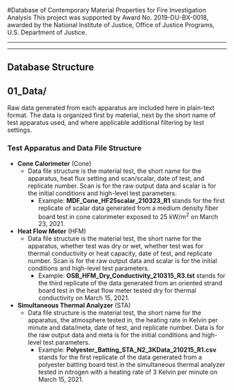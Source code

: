 #Database of Contemporary Material Properties for Fire Investigation Analysis
This project was supported by Award No. 2019-DU-BX-0018, awarded by the National Institute of Justice, Office of Justice Programs, U.S. Department of Justice. 

***
***

## Database Structure

## 01_Data/
Raw data generated from each apparatus are included here in plain-text format. The data is organized first by material, next by the short name of test apparatus used, and where applicable additional filtering by test settings.

### Test Apparatus and Data File Structure
- __Cone Calorimeter__ (Cone)
    + Data file structure is the material test, the short name for the apparatus, heat flux setting and scan/scalar, date of test, and replicate number. Scan is for the raw output data and scalar is for the initial conditions and high-level test parameters. 
        * Example: __MDF_Cone_HF25scalar_210323_R1__ stands for the first replicate of scalar data generated from a medium density fiber board test in cone calorimeter exposed to 25 kW/m<sup>2</sup> on March 23, 2021.
- __Heat Flow Meter__ (HFM)
    + Data file structure is the material test, the short name for the apparatus, whether test was dry or wet, whether test was for thermal conductivity or heat capacity, date of test, and replicate number. Scan is for the raw output data and scalar is for the initial conditions and high-level test parameters. 
        * Example: __OSB_HFM_Dry_Conductivity_210315_R3.tst__ stands for the third replicate of the data generated from an oriented strand board test in the heat flow meter tested dry for thermal conductivity on March 15, 2021.
- __Simultaneous Thermal Analyzer__ (STA)
    + Data file structure is the material test, the short name for the apparatus, the atmosphere tested in, the heating rate in Kelvin per minute and data/meta, date of test, and replicate number. Data is for the raw output data and meta is for the initial conditions and high-level test parameters. 
        * Example: __Polyester_Batting_STA_N2_3KData_210215_R1.csv__ stands for the first replicate of the data generated from a polyester batting board test in the simultaneous thermal analyzer tested in nitrogen with a heating rate of 3 Kelvin per minute on March 15, 2021.